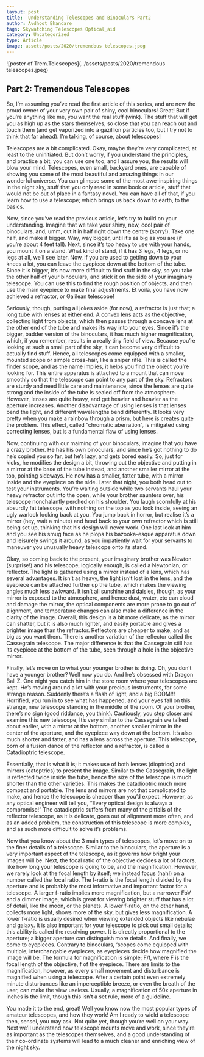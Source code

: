 ```yaml
---
layout: post
title:  Understanding Telescopes and Binoculars-Part2
author: Avdhoot Bhandare
tags: Skywatching Telescopes Optical_aid
category: Uncategorized
type: Article
image: assets/posts/2020/tremendous telescopes.jpeg
---
```

![poster of Trem.Telescopes](../assets/posts/2020/tremendous telescopes.jpeg)

## Part 2: Tremendous Telescopes


So, I’m assuming you’ve read the first article of this series, and are now the proud owner of your very own pair of shiny, cool binoculars! Great! But if you’re anything like me, you want the real stuff (wink). The stuff that will get you as high up as the stars themselves, so close that you can reach out and touch them (and get vaporized into a gazillion particles too, but I try not to think that far ahead). I’m talking, of course, about telescopes!

Telescopes are a bit complicated. Okay, maybe they’re very complicated, at least to the uninitiated. But don’t worry, if you understand the principles, and practice a bit, you can use one too, and I assure you, the results will blow your mind. Telescopes, even small, backyard ones, are capable of showing you some of the most beautiful and amazing things in our wonderful universe. You can glimpse some of the most awe-inspiring things in the night sky, stuff that you only read in some book or article, stuff that would not be out of place in a fantasy novel. You can have all of that, if you learn how to use a telescope; which brings us back down to earth, to the basics.

Now, since you’ve read the previous article, let’s try to build on your understanding. Imagine that we take your shiny, new, cool pair of binoculars, and, umm, cut it in half right down the centre (sorry!). Take one half, and make it bigger. Way, way bigger, until it’s as big as you are (if you’re about 4 feet tall). Next, since it’s too heavy to use with your hands, you mount it on a stand. What kind of stand, if it has 3 legs, 4 legs, or no legs at all, we’ll see later. Now, if you are used to getting down to your knees a lot, you can leave the eyepiece down at the bottom of the tube. Since it is bigger, it’s now more difficult to find stuff in the sky, so you take the other half of your binoculars, and stick it on the side of your imaginary telescope. You can use this to find the rough position of objects, and then use the main eyepiece to make final adjustments. Et voila, you have now achieved a refractor, or Galilean telescope!

Seriously, though, putting all jokes aside (for now), a refractor is just that; a long tube with lenses at either end. A convex lens acts as the objective, collecting light from objects, which then passes through a concave lens at the other end of the tube and makes its way into your eyes. Since it’s the bigger, badder version of the binoculars, it has much higher magnification, which, if you remember, results in a really tiny field of view. Because you’re looking at such a small part of the sky, it can become very difficult to actually find stuff. Hence, all telescopes come equipped with a smaller, mounted scope or simple cross-hair, like a sniper rifle. This is called the finder scope, and as the name implies, it helps you find the object you’re looking for. This entire apparatus is attached to a mount that can move smoothly so that the telescope can point to any part of the sky. Refractors are sturdy and need little care and maintenance, since the lenses are quite strong and the inside of the tube is sealed off from the atmosphere. However, lenses are quite heavy, and get heavier and heavier as the aperture increases. Another disadvantage of using lenses is that lenses bend the light, and different wavelengths bend differently. It looks very pretty when you make a rainbow through a prism, but here is creates quite the problem. This effect, called “chromatic aberration”, is mitigated using correcting lenses, but is a fundamental flaw of using lenses.

Now, continuing with our maiming of your binoculars, imagine that you have a crazy brother. He has his own binoculars, and since he’s got nothing to do he’s copied you so far, but he’s lazy, and gets bored easily. So, just for kicks, he modifies the design a bit, throwing out the objective and putting in a mirror at the base of the tube instead, and another smaller mirror at the top, pointing sideways. He now has a smaller, fatter tube, with a mirror inside and the eyepiece on the side. Later that night, you both head out to test your instruments. You’re waiting outside while two servants haul your heavy refractor out into the open, while your brother saunters over, his telescope nonchalantly perched on his shoulder. You laugh scornfully at his absurdly fat telescope, with nothing on the top as you look inside, seeing an ugly warlock looking back at you. You jump back in horror, but realise it’s a mirror (hey, wait a minute) and head back to your own refractor which is still being set up, thinking that his design will never work. One last look at him and you see his smug face as he plops his bazooka-esque apparatus down and leisurely swings it around, as you impatiently wait for your servants to maneuver you unusually heavy telescope onto its stand.

Okay, so coming back to the present, your imaginary brother was Newton (surprise!) and his telescope, logically enough, is called a Newtonian, or reflector. The light is gathered using a mirror instead of a lens, which has several advantages. It isn’t as heavy, the light isn’t lost in the lens, and the eyepiece can be attached further up the tube, which makes the viewing angles much less awkward. It isn’t all sunshine and daisies, though, as your mirror is exposed to the atmosphere, and hence dust, water, etc can cloud and damage the mirror, the optical components are more prone to go out of alignment, and temperature changes can also make a difference in the clarity of the image. Overall, this design is a bit more delicate, as the mirror can shatter, but it is also much lighter, and easily portable and gives a brighter image than the refractor. Reflectors are cheaper to make, and as big as you want them. There is another variation of the reflector called the Cassegrain telescope. The major difference is that the Cassegrain still has its eyepiece at the bottom of the tube, seen through a hole in the objective mirror.

Finally, let’s move on to what your younger brother is doing. Oh, you don’t have a younger brother? Well now you do. And he’s obsessed with Dragon Ball Z. One night you catch him in the store room where your telescopes are kept. He’s moving around a lot with your precious instruments, for some strange reason. Suddenly there’s a flash of light, and a big BOOM!!! Horrified, you run in to see what has happened, and your eyes fall on this strange, new telescope standing in the middle of the room. Of your brother, there’s no sign (good riddance, you think). Cautiously, you step closer and examine this new telescope, It’s very similar to the Cassegrain we talked about earlier, with a mirror at the bottom, another smaller mirror in the center of the aperture, and the eyepiece way down at the bottom. It’s also much shorter and fatter, and has a lens across the aperture. This telescope, born of a fusion dance of the reflector and a refractor, is called a Catadioptric telescope.

Essentially, that is what it is; it makes use of both lenses (dioptrics) and mirrors (catoptrics) to present the image. Similar to the Cassegrain, the light is reflected twice inside the tube, hence the size of the telescope is much shorter than the other varieties. This makes the catadioptric much more compact and portable. The lens and mirrors are not that complicated to make, and hence the telescope is cheaper than you’d expect. However, as any optical engineer will tell you, “Every optical design is always a compromise!” The catadioptric suffers from many of the pitfalls of the reflector telescope, as it is delicate, goes out of alignment more often, and as an added problem, the construction of this telescope is more complex, and as such more difficult to solve it’s problems.

Now that you know about the 3 main types of telescopes, let’s move on to the finer details of a telescope. Similar to the binoculars, the aperture is a very important aspect of the telescope, as it governs how bright your images will be. Next, the focal ratio of the objective decides a lot of factors, like how long your telescope is going to be, and the magnification. However, we rarely look at the focal length by itself; we instead focus (hah!) on a number called the focal ratio. The f-ratio is the focal length divided by the aperture and is probably the most informative and important factor for a telescope. A larger f-ratio implies more magnification, but a narrower FoV and a dimmer image, which is great for viewing brighter stuff that has a lot of detail, like the moon, or the planets. A lower f-ratio, on the other hand, collects more light, shows more of the sky, but gives less magnification. A lower f-ratio is usually desired when viewing extended objects like nebulae and galaxy. It is also important for your telescope to pick out small details; this ability is called the resolving power. It is directly proportional to the aperture; a bigger aperture can distinguish more details. And finally, we come to eyepieces. Contrary to binoculars, ‘scopes come equipped with multiple, interchangable eyepieces, as eyepieces decide how magnified the image will be. The formula for magnification is simple; F/f, where F is the focal length of the objective, f of the eyepiece. There are limits to the magnification, however, as every small movement and disturbance is magnified when using a telescope. After a certain point even extremely minute disturbances like an imperceptible breeze, or even the breath of the user, can make the view useless. Usually, a magnification of 50x aperture in inches is the limit, though this isn’t a set rule, more of a guideline.

You made it to the end, great! Well you know now the most popular types of amateur telescopes, and how they work! Am I ready to wield a telescope then, sensei, you may ask. Not quite yet, though you’re well on your way. Next we’ll understand how telescope mounts move and work, since they’re as important as the telescopes themselves, and a good understanding of their co-ordinate systems will lead to a much cleaner and enriching view of the night sky.